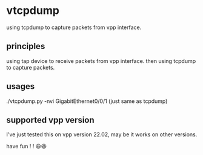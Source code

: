 # vtcpdump

using tcpdump to capture packets from vpp interface.

## principles

using tap device to receive packets from vpp interface. then using tcpdump to capture packets.

## usages

./vtcpdump.py -nvi GigabitEthernet0/0/1 (just same as tcpdump)

## supported vpp version

I've just tested this on vpp version 22.02, may be it works on other versions.

have fun ! ! 😆😆

